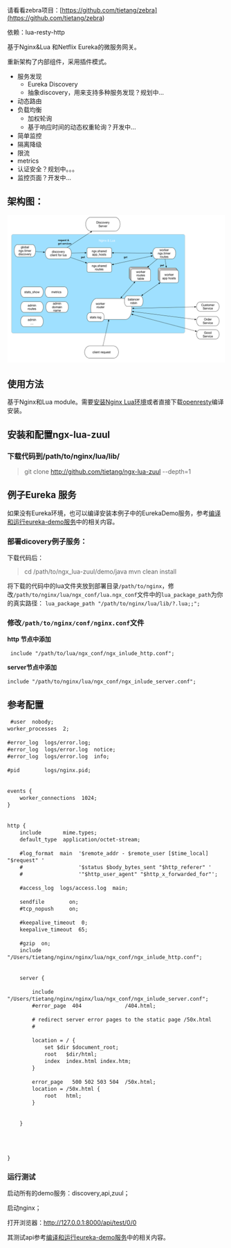  
请看看zebra项目：[https://github.com/tietang/zebra](<https://github.com/tietang/zebra>)

依赖：lua-resty-http


基于Nginx&Lua 和Netflix Eureka的微服务网关。

重新架构了内部组件，采用插件模式。

- 服务发现
  - Eureka Discovery
  - 抽象discovery，用来支持多种服务发现？规划中...
- 动态路由
- 负载均衡
  - 加权轮询
  - 基于响应时间的动态权重轮询？开发中...
- 简单监控
- 隔离降级
- 限流
- metrics
- 认证安全？规划中。。。
- 监控页面？开发中...
 

 

## 架构图：


![](<doc/arch.png>)





## 使用方法


基于Nginx和Lua module。需要[安装Nginx Lua环境](<http://www.jianshu.com/p/7c320140c6aa>)或者直接下载[openresty](<http://openresty.org/en/download.html>)编译安装。


## 安装和配置ngx-lua-zuul

### 下载代码到/path/to/nginx/lua/lib/
 
> git clone http://github.com/tietang/ngx-lua-zuul --depth=1

## 例子Eureka 服务
如果没有Eureka环境，也可以编译安装本例子中的EurekaDemo服务，参考[编译和运行eureka-demo服务](<run-eureka-demo.md>)中的相关内容。


### 部署dicovery例子服务：

下载代码后：
> cd /path/to/ngx_lua-zuul/demo/java
> mvn clean install



 将下载的代码中的lua文件夹放到部署目录`/path/to/nginx`，修改`/path/to/nginx/lua/ngx_conf/lua.ngx_conf`文件中的`lua_package_path`为你的真实路径：
 ```lua_package_path "/path/to/nginx/lua/lib/?.lua;;";```

### 修改`/path/to/nginx/conf/nginx.conf`文件

**http 节点中添加**

``` include "/path/to/lua/ngx_conf/ngx_inlude_http.conf";```

**server节点中添加**

```include "/path/to/nginx/lua/ngx_conf/ngx_inlude_server.conf";```

## 参考配置

```
 #user  nobody;
worker_processes  2;

#error_log  logs/error.log;
#error_log  logs/error.log  notice;
#error_log  logs/error.log  info;

#pid        logs/nginx.pid;


events {
    worker_connections  1024;
}


http {
    include       mime.types;
    default_type  application/octet-stream;

    #log_format  main  '$remote_addr - $remote_user [$time_local] "$request" '
    #                  '$status $body_bytes_sent "$http_referer" '
    #                  '"$http_user_agent" "$http_x_forwarded_for"';

    #access_log  logs/access.log  main;

    sendfile        on;
    #tcp_nopush     on;

    #keepalive_timeout  0;
    keepalive_timeout  65;

    #gzip  on;
    include "/Users/tietang/nginx/nginx/lua/ngx_conf/ngx_inlude_http.conf";


    server {

        include "/Users/tietang/nginx/nginx/lua/ngx_conf/ngx_inlude_server.conf";
        #error_page  404              /404.html;

        # redirect server error pages to the static page /50x.html
        #

        location = / {
            set $dir $document_root;
            root   $dir/html;
            index  index.html index.htm;
        }

        error_page   500 502 503 504  /50x.html;
        location = /50x.html {
            root   html;
        }

        
    }


   

}

```




### 运行测试

启动所有的demo服务：discovery,api,zuul；

启动nginx；

打开浏览器：http://127.0.0.1:8000/api/test/0/0

其测试api参考[编译和运行eureka-demo服务](<run-eureka-demo.md>)中的相关内容。


